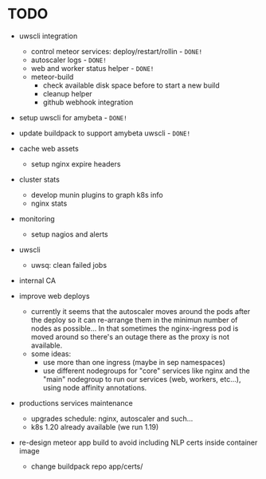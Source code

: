# TODO

* uwscli integration
    * control meteor services: deploy/restart/rollin - `DONE!`
    * autoscaler logs - `DONE!`
    * web and worker status helper - `DONE!`
    * meteor-build
        * check available disk space before to start a new build
        * cleanup helper
        * github webhook integration

* setup uwscli for amybeta - `DONE!`

* update buildpack to support amybeta uwscli - `DONE!`

* cache web assets
    * setup nginx expire headers

* cluster stats
    * develop munin plugins to graph k8s info
    * nginx stats

* monitoring
    * setup nagios and alerts

* uwscli
    * uwsq: clean failed jobs

* internal CA

* improve web deploys
    * currently it seems that the autoscaler moves around the pods after the deploy so it can re-arrange them in the minimun number of nodes as possible... In that sometimes the nginx-ingress pod is moved around so there's an outage there as the proxy is not available.
    * some ideas:
        * use more than one ingress (maybe in sep namespaces)
        * use different nodegroups for "core" services like nginx and the "main" nodegroup to run our services (web, workers, etc...), using node affinity annotations.

* productions services maintenance
    * upgrades schedule: nginx, autoscaler and such...
    * k8s 1.20 already available (we run 1.19)

* re-design meteor app build to avoid including NLP certs inside container image
    * change buildpack repo app/certs/
